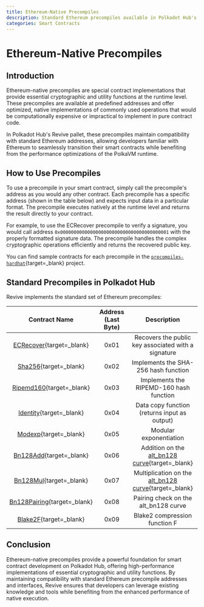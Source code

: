 ```yaml
---
title: Ethereum-Native Precompiles
description: Standard Ethereum precompiles available in Polkadot Hub's Revive pallet for smart contract development.
categories: Smart Contracts
---
```


# Ethereum-Native Precompiles

## Introduction

Ethereum-native precompiles are special contract implementations that provide essential cryptographic and utility functions at the runtime level. These precompiles are available at predefined addresses and offer optimized, native implementations of commonly used operations that would be computationally expensive or impractical to implement in pure contract code.

In Polkadot Hub's Revive pallet, these precompiles maintain compatibility with standard Ethereum addresses, allowing developers familiar with Ethereum to seamlessly transition their smart contracts while benefiting from the performance optimizations of the PolkaVM runtime.

## How to Use Precompiles

To use a precompile in your smart contract, simply call the precompile's address as you would any other contract. Each precompile has a specific address (shown in the table below) and expects input data in a particular format. The precompile executes natively at the runtime level and returns the result directly to your contract.

For example, to use the ECRecover precompile to verify a signature, you would call address `0x0000000000000000000000000000000000000001` with the properly formatted signature data. The precompile handles the complex cryptographic operations efficiently and returns the recovered public key.

You can find sample contracts for each precompile in the [`precompiles-hardhat`](https://github.com/polkadot-developers/polkavm-hardhat-examples/tree/master/precompiles-hardhat/contracts){target=\_blank} project.

## Standard Precompiles in Polkadot Hub

Revive implements the standard set of Ethereum precompiles:

|                                                                                   Contract Name                                                                                   | Address (Last Byte) |                                           Description                                           |
| :-------------------------------------------------------------------------------------------------------------------------------------------------------------------------------: | :-----------------: | :---------------------------------------------------------------------------------------------: |
|  [ECRecover](https://github.com/paritytech/polkadot-sdk/tree/polkadot-stable2503/substrate/frame/revive/src/pure_precompiles/ecrecover.rs){target=\_blank}   |        0x01         |                       Recovers the public key associated with a signature                       |
|     [Sha256](https://github.com/paritytech/polkadot-sdk/tree/polkadot-stable2503/substrate/frame/revive/src/pure_precompiles/sha256.rs){target=\_blank}      |        0x02         |                              Implements the SHA-256 hash function                               |
|  [Ripemd160](https://github.com/paritytech/polkadot-sdk/tree/polkadot-stable2503/substrate/frame/revive/src/pure_precompiles/ripemd160.rs){target=\_blank}   |        0x03         |                             Implements the RIPEMD-160 hash function                             |
|   [Identity](https://github.com/paritytech/polkadot-sdk/tree/polkadot-stable2503/substrate/frame/revive/src/pure_precompiles/identity.rs){target=\_blank}    |        0x04         |                          Data copy function (returns input as output)                           |
|     [Modexp](https://github.com/paritytech/polkadot-sdk/tree/polkadot-stable2503/substrate/frame/revive/src/pure_precompiles/modexp.rs){target=\_blank}      |        0x05         |                                     Modular exponentiation                                      |
|   [Bn128Add](https://github.com/paritytech/polkadot-sdk/blob/polkadot-stable2503/substrate/frame/revive/src/pure_precompiles/bn128.rs#L27){target=\_blank}   |        0x06         |    Addition on the [alt_bn128 curve](https://eips.ethereum.org/EIPS/eip-196){target=\_blank}    |
|   [Bn128Mul](https://github.com/paritytech/polkadot-sdk/blob/polkadot-stable2503/substrate/frame/revive/src/pure_precompiles/bn128.rs#L48){target=\_blank}   |        0x07         | Multiplication on the [alt_bn128 curve](https://eips.ethereum.org/EIPS/eip-196){target=\_blank} |
| [Bn128Pairing](https://github.com/paritytech/polkadot-sdk/blob/polkadot-stable2503/substrate/frame/revive/src/pure_precompiles/bn128.rs#L69){target=\_blank} |        0x08         |                              Pairing check on the alt_bn128 curve                               |
|    [Blake2F](https://github.com/paritytech/polkadot-sdk/tree/polkadot-stable2503/substrate/frame/revive/src/pure_precompiles/blake2f.rs){target=\_blank}     |        0x09         |                                  Blake2 compression function F                                  |

## Conclusion

Ethereum-native precompiles provide a powerful foundation for smart contract development on Polkadot Hub, offering high-performance implementations of essential cryptographic and utility functions. By maintaining compatibility with standard Ethereum precompile addresses and interfaces, Revive ensures that developers can leverage existing knowledge and tools while benefiting from the enhanced performance of native execution.